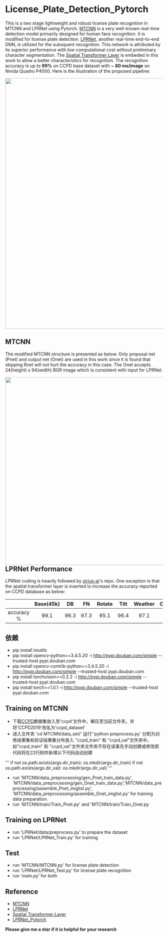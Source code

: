 # License_Plate_Detection_Pytorch
This is a two stage lightweight and robust license plate recognition in MTCNN and LPRNet using Pytorch. [MTCNN](https://arxiv.org/abs/1604.02878v1) is a very well-known real-time detection model primarily designed for human face recognition. It is modified for license plate detection. [LPRNet](https://arxiv.org/abs/1806.10447), another real-time end-to-end DNN, is utilized for the subsquent recognition. This network is attributed by its superior performance with low computational cost without preliminary character segmentation. The [Spatial Transformer Layer](https://arxiv.org/abs/1506.02025) is embeded in this work to allow a better characteristics for recognition. The recognition accuracy is up to **99%** on CCPD base dataset with ~ **80 ms/image** on Nivida Quadro P4000. Here is the illustration of the proposed pipeline:

<img src="test/pipeline.png"  width="800">

## MTCNN
The modified MTCNN structure is presented as below. Only proposal net (Pnet) and output net (Onet) are used in this work since it is found that skipping Rnet will not hurt the accuracy in this case.  The Onet accepts 24(height) x 94(width) BGR image which is consistent with input for LPRNet. 

<img src="test/MTCNN.png"  width="600" style="float: left;">

## LPRNet Performance 
LPRNet coding is heavily followed by [sirius-ai](https://github.com/sirius-ai/LPRNet_Pytorch)'s repo. One exception is that the spatial transformer layer is inserted to increase the accuracy reported on CCPD database as below: 

|   | Base(45k) | DB | FN | Rotate | Tilt | Weather | Challenge |
|  :------:     | :---------: | :---------: |:---------: |:---------: |:---------: |:---------: |:---------: |
|   accuracy %      | 99.1     |  96.3 | 97.3 | 95.1 | 96.4 | 97.1 | 83.2 |

## 依赖
* pip install imutils
* pip install opencv-python==3.4.5.20 -i http://pypi.douban.com/simple --trusted-host pypi.douban.com
* pip install opencv-contrib-python==3.4.5.20 -i http://pypi.douban.com/simple --trusted-host pypi.douban.com
* pip install torchvision==0.2.2 -i http://pypi.douban.com/simple --trusted-host pypi.douban.com
* pip install torch==1.0.1 -i http://pypi.douban.com/simple --trusted-host pypi.douban.com


## Training on MTCNN
* 下载[CCPD](https://github.com/detectRecog/CCPD)数据集放入至'ccpd'文件中，解压至当前文件夹，并将'CCPD2019'改名为'ccpd_dataset'
* 进入文件夹 'cd MTCNN/data_set/' 运行''python preprocess.py' 分割为训练结果集和验证结果集分布放入 "ccpd_train" 和 "ccpd_val"文件夹中，如"ccpd_train" 和 "ccpd_val"文件夹文件夹不存在请事先手动创建或修改原代码将在22行附件新增以下代码自动创建

'''
if not os.path.exists(args.dir_train):
    os.mkdir(args.dir_train)
if not os.path.exists(args.dir_val):
    os.mkdir(args.dir_val)
'''
* run 'MTCNN/data_preprocessing/gen_Pnet_train_data.py', 'MTCNN/data_preprocessing/gen_Onet_train_data.py','MTCNN/data_preprocessing/assemble_Pnet_imglist.py', 'MTCNN/data_preprocessing/assemble_Onet_imglist.py' for training data preparation.
* run 'MTCNN/train/Train_Pnet.py' and 'MTCNN/train/Train_Onet.py

## Training on LPRNet
* run 'LPRNet/data/preprocess.py' to prepare the dataset
* run 'LPRNet/LPRNet_Train.py' for training 

## Test
* run 'MTCNN/MTCNN.py' for license plate detection
* run 'LPRNet/LPRNet_Test.py' for license plate recognition
* run 'main.py' for both

## Reference
* [MTCNN](https://arxiv.org/abs/1604.02878v1)
* [LPRNet](https://arxiv.org/abs/1806.10447)
* [Spatial Transformer Layer](https://arxiv.org/abs/1506.02025)
* [LPRNet_Pytorch](https://github.com/sirius-ai/LPRNet_Pytorch)

**Please give me a star if it is helpful for your research**
